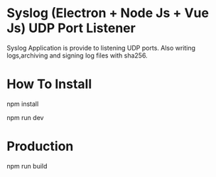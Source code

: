 # Syslog (Electron + Node Js + Vue Js) UDP Port Listener

Syslog Application is provide to listening UDP ports. Also writing logs,archiving and signing log files with sha256.


# How To Install

  npm install

  npm run dev

# Production

  npm run build 


